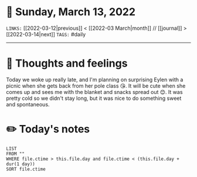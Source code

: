 # 📅 Sunday, March 13, 2022
`LINKS:` [[2022-03-12|previous]] < [[2022-03 March|month]] // [[journal]] > [[2022-03-14|next]] 
`TAGS:` #daily

---
# 💭 Thoughts and feelings
Today we woke up really late, and I'm planning on surprising Eylen with a picnic when she gets back from her pole class 😘. It will be cute when she comes up and sees me with the blanket and snacks spread out 😊. It was pretty cold so we didn't stay long, but it was nice to do something sweet and spontaneous.

# ✏️ Today's notes
```dataview
LIST 
FROM ""
WHERE file.ctime > this.file.day and file.ctime < (this.file.day + dur(1 day))
SORT file.ctime
```
